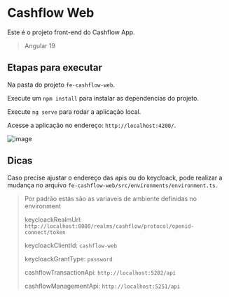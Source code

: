 # Cashflow Web

Este é o projeto front-end do Cashflow App.

> Angular 19

## Etapas para executar

Na pasta do projeto `fe-cashflow-web`.

Execute um `npm install` para instalar as dependencias do projeto.

Execute `ng serve` para rodar a aplicação local. 

Acesse a aplicação no endereço: `http://localhost:4200/`.

![image](https://github.com/user-attachments/assets/79665ce6-428b-4abe-87d5-1ad6196d286f)


## Dicas

Caso precise ajustar o endereço das apis ou do keycloack, pode realizar a mudança no arquivo `fe-cashflow-web/src/environments/environment.ts`.
> Por padrão estás são as variaveis de ambiente definidas no environment
>
> keycloackRealmUrl: `http://localhost:8080/realms/cashflow/protocol/openid-connect/token`
>
> keycloackClientId: `cashflow-web`
>
> keycloackGrantType: `password`
>
> cashflowTransactionApi: `http://localhost:5282/api`
>
> cashflowManagementApi:  `http://localhost:5251/api`
